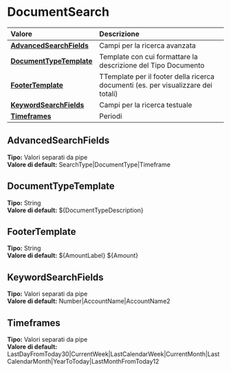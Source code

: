 # DocumentSearch

| Valore | Descrizione |
| :--- | :--- |
| [**AdvancedSearchFields**](documentsearch.md#advancedsearchfields) | Campi per la ricerca avanzata |
| [**DocumentTypeTemplate**](documentsearch.md#documenttypetemplate) | Template con cui formattare la descrizione del Tipo Documento |
| [**FooterTemplate**](documentsearch.md#footertemplate) | TTemplate per il footer della ricerca documenti \(es. per visualizzare dei totali\) |
| [**KeywordSearchFields**](documentsearch.md#keywordsearchfields) | Campi per la ricerca testuale |
| [**Timeframes**](documentsearch.md#timeframes) | Periodi |

## AdvancedSearchFields

**Tipo:** Valori separati da pipe  
**Valore di default:** SearchType\|DocumentType\|Timeframe

## DocumentTypeTemplate

**Tipo:** String  
**Valore di default:** ${DocumentTypeDescription}

## FooterTemplate

**Tipo:** String  
**Valore di default:** ${AmountLabel}  ${Amount}

## KeywordSearchFields

**Tipo:** Valori separati da pipe  
**Valore di default:** Number\|AccountName\|AccountName2

## Timeframes

**Tipo:** Valori separati da pipe  
**Valore di default:** LastDayFromToday30\|CurrentWeek\|LastCalendarWeek\|CurrentMonth\|LastCalendarMonth\|YearToToday\|LastMonthFromToday12
